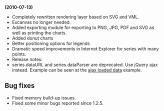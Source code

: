 **(2010-07-13)**
        
- Completely rewritten rendering layer based on SVG and VML.
- Excanvas no longer needed.
- Added exporting module for exporting to PNG, JPG, PDF and SVG as well as printing the charts.
- Added donut charts
- Better positioning options for legends
- Dramatic speed improvements in Internet Explorer for series with many points.
- Release notes:
- series.dataURL and series.dataParser are deprecated. Use jQuery ajax instead. Example can be seen at the [ajax loaded data](/demo/?example=line-ajax&theme=default) example.

## Bug fixes 
- Fixed memory build-up issues.
- Fixed some minor bugs reported since 1.2.5.